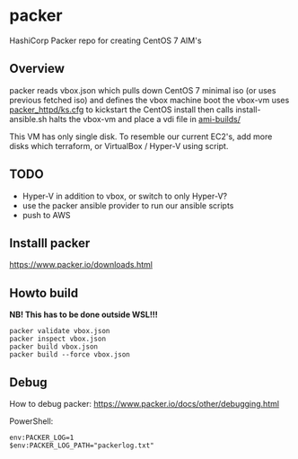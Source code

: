 # packer

HashiCorp Packer repo for creating CentOS 7 AIM's 

## Overview

packer reads vbox.json
which pulls down CentOS 7 minimal iso (or uses previous fetched iso)
and defines the vbox machine
boot the vbox-vm
uses [packer_httpd/ks.cfg](packer_httpd/ks.cfg) to kickstart the CentOS install
then calls install-ansible.sh
halts the vbox-vm and place a vdi file in [ami-builds/](ami-builds/)

This VM has only single disk.
To resemble our current EC2's, add more disks which terraform,
or VirtualBox / Hyper-V using script.


## TODO
* Hyper-V in addition to vbox, or switch to only Hyper-V?
* use the packer ansible provider to run our ansible scripts
* push to AWS


## Installl packer

https://www.packer.io/downloads.html


## Howto build

**NB! This has to be done __outside__ WSL!!!**
```
packer validate vbox.json
packer inspect vbox.json
packer build vbox.json
packer build --force vbox.json
```

## Debug
How to debug packer: https://www.packer.io/docs/other/debugging.html

PowerShell: 
```
env:PACKER_LOG=1
$env:PACKER_LOG_PATH="packerlog.txt"
```
